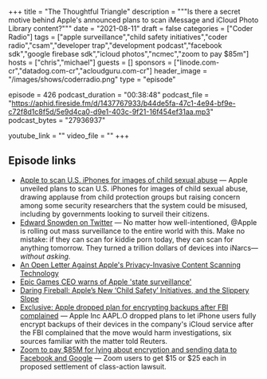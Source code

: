 +++
title = "The Thoughtful Triangle"
description = """Is there a secret motive behind Apple's announced plans to scan iMessage and iCloud Photo Library content?"""
date = "2021-08-11"
draft = false
categories = ["Coder Radio"]
tags = ["apple surveillance","child safety initiatives","coder radio","csam","developer trap","development podcast","facebook sdk","google firebase sdk","icloud photos","ncmec","zoom to pay $85m"]
hosts = ["chris","michael"]
guests = []
sponsors = ["linode.com-cr","datadog.com-cr","acloudguru.com-cr"]
header_image = "/images/shows/coderradio.png"
type = "episode"

episode = 426
podcast_duration = "00:38:48"
podcast_file = "https://aphid.fireside.fm/d/1437767933/b44de5fa-47c1-4e94-bf9e-c72f8d1c8f5d/5e9d4ca0-d9e1-403c-9f21-16f454ef31aa.mp3"
podcast_bytes = "27936937"

youtube_link = ""
video_file = ""
+++

## Episode links

  * [Apple to scan U.S. iPhones for images of child sexual abuse](https://apnews.com/article/technology-business-child-abuse-apple-inc-7fe2a09427d663cda8addfeeffc40196 "Apple to scan U.S. iPhones for images of child sexual abuse") — Apple unveiled plans to scan U.S. iPhones for images of child sexual abuse, drawing applause from child protection groups but raising concern among some security researchers that the system could be misused, including by governments looking to surveil their citizens.
  * [Edward Snowden on Twitter](https://twitter.com/Snowden/status/1423469854347169798?s=09 "Edward Snowden on Twitter") — No matter how well-intentioned, @Apple is rolling out mass surveillance to the entire world with this. Make no mistake: if they can scan for kiddie porn today, they can scan for anything tomorrow. They turned a trillion dollars of devices into iNarcs—*without asking.*
  * [An Open Letter Against Apple's Privacy-Invasive Content Scanning Technology](https://appleprivacyletter.com/ "An Open Letter Against Apple's Privacy-Invasive Content Scanning Technology")
  * [Epic Games CEO warns of Apple 'state surveillance'](https://www.imore.com/epic-games-ceo-warns-apple-state-surveillance "Epic Games CEO warns of Apple 'state surveillance'")
  * [Daring Fireball: Apple’s New ‘Child Safety’ Initiatives, and the Slippery Slope](https://daringfireball.net/2021/08/apple_child_safety_initiatives_slippery_slope "Daring Fireball: Apple’s New ‘Child Safety’ Initiatives, and the Slippery Slope")
  * [Exclusive: Apple dropped plan for encrypting backups after FBI complained](https://www.reuters.com/article/us-apple-fbi-icloud-exclusive-idUSKBN1ZK1CT "Exclusive: Apple dropped plan for encrypting backups after FBI complained") — Apple Inc AAPL.O dropped plans to let iPhone users fully encrypt backups of their devices in the company's iCloud service after the FBI complained that the move would harm investigations, six sources familiar with the matter told Reuters.
  * [Zoom to pay $85M for lying about encryption and sending data to Facebook and Google](https://arstechnica.com/tech-policy/2021/08/zoom-to-pay-85m-for-lying-about-encryption-and-sending-data-to-facebook-and-google/ "Zoom to pay $85M for lying about encryption and sending data to Facebook and Google") — Zoom users to get $15 or $25 each in proposed settlement of class-action lawsuit.

